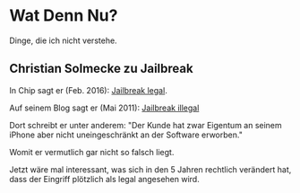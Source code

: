 # Wat Denn Nu?

Dinge, die ich nicht verstehe.

## Christian Solmecke zu Jailbreak

In Chip sagt er (Feb. 2016): [Jailbreak legal](https://praxistipps.chip.de/iphoneipad-jailbreak-legal-oder-illegal_46467).

Auf seinem Blog sagt er (Mai 2011): [Jailbreak illegal](https://www.wbs-law.de/wirtschaftsrecht/rechtsanwalt-christian-solmecke-wer-eigenmachtig-ein-handy-entsperrt-macht-sich-strafbar-7680/)

Dort schreibt er unter anderem: "Der Kunde hat zwar Eigentum an seinem iPhone aber nicht uneingeschränkt an der Software erworben."

Womit er vermutlich gar nicht so falsch liegt.

Jetzt wäre mal interessant, was sich in den 5 Jahren rechtlich verändert hat, dass der Eingriff plötzlich als legal angesehen wird.

